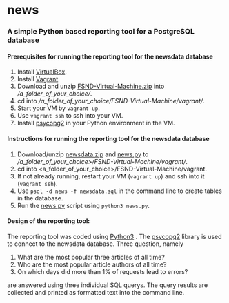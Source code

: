 # news
### A simple Python based reporting tool for a PostgreSQL database

#### Prerequisites for running the reporting tool for the newsdata database
1. Install [VirtualBox](https://www.virtualbox.org/wiki/Download_Old_Builds_5_1).
2. Install [Vagrant](https://www.vagrantup.com/downloads.html).
3. Download and unzip [FSND-Virtual-Machine.zip](https://s3.amazonaws.com/video.udacity-data.com/topher/2018/April/5acfbfa3_fsnd-virtual-machine/fsnd-virtual-machine.zip) into */a_folder_of_your_choice/*.
4. cd into */a_folder_of_your_choice/FSND-Virtual-Machine/vagrant/*.
5. Start your VM by `vagrant up`.
6. Use `vagrant ssh` to ssh into your VM.
7. Install [psycopg2](http://initd.org/psycopg/) in your Python environment in the VM.

#### Instructions for running the reporting tool for the newsdata database
1. Download/unzip [newsdata.zip](https://d17h27t6h515a5.cloudfront.net/topher/2016/August/57b5f748_newsdata/newsdata.zip) and [news.py](/news.py) to */a_folder_of_your_choice>/FSND-Virtual-Machine/vagrant/*.
2. cd into <a_folder_of_your_choice>/FSND-Virtual-Machine/vagrant.
3. If not already running, restart your VM (`vagrant up`) and ssh into it (`vagrant ssh`).
4. Use `psql -d news -f newsdata.sql` in the command line to create tables in the database.
5. Run the [news.py](/news.py) script using `python3 news.py`.

#### Design of the reporting tool:
The reporting tool was coded using [Python3](https://www.python.org/) . The [psycopg2](http://initd.org/psycopg/) library is used to connect to the
newsdata database. Three question, namely
1. What are the most popular three articles of all time?
2. Who are the most popular article authors of all time?
3. On which days did more than 1% of requests lead to errors?

are answered using three individual SQL querys. The query results are collected and
printed as formatted text into the command line.

